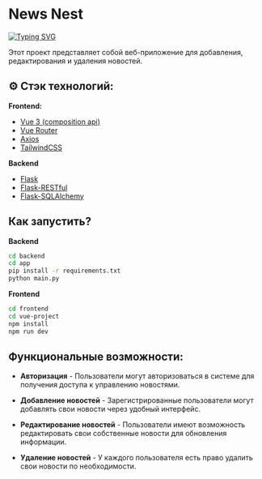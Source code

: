 # News Nest

[![Typing SVG](https://readme-typing-svg.herokuapp.com?color=%2336BCF7&lines=Student)](https://git.io/typing-svg)

Этот проект представляет собой веб-приложение для добавления, редактирования и удаления новостей.

## ⚙️ Стэк технологий:

**Frontend:**

- [Vue 3 (composition api)](https://v3.ru.vuejs.org/)
- [Vue Router](https://v3.router.vuejs.org/)
- [Axios](https://ru.vuejs.org/v2/cookbook/using-axios-to-consume-apis)
- [TailwindCSS](https://tailwindcss.com/)

**Backend**

- [Flask](https://flask.palletsprojects.com/en/3.0.x/)
- [Flask-RESTful](https://flask-restful.readthedocs.io/en/latest/)
- [Flask-SQLAlchemy](https://flask-sqlalchemy.palletsprojects.com/en/3.1.x/)

## Как запустить?

**Backend**

```sh
cd backend
cd app
pip install -r requirements.txt
python main.py
```

**Frontend**

```sh
cd frontend
cd vue-project
npm install
npm run dev
```

## Функциональные возможности:

- **Авторизация** - Пользователи могут авторизоваться в системе для получения доступа к управлению новостями.

- **Добавление новостей** - Зарегистрированные пользователи могут добавлять свои новости через удобный интерфейс.

- **Редактирование новостей** - Пользователи имеют возможность редактировать свои собственные новости для обновления информации.

- **Удаление новостей** - У каждого пользователя есть право удалить свои новости по необходимости.
